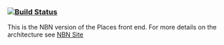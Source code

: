 ###    [![Build Status](https://travis-ci.org/nbnuk/nbn-places.svg?branch=master)](https://travis-ci.org/nbnuk/nbn-places)

This is the NBN version of the Places front end.
For more details on the architecture see [NBN Site](http://github.com/nbnuk/nbn-places)